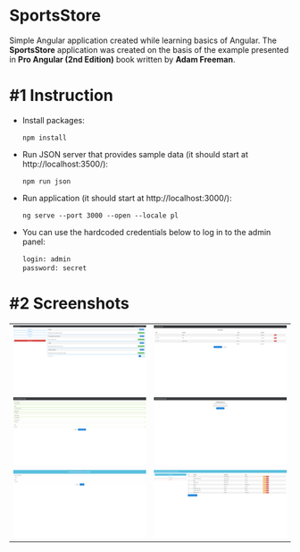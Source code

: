 # SportsStore
Simple Angular application created while learning basics of Angular. The **SportsStore** application was created on the basis of the example presented in **Pro Angular (2nd Edition)** book written by **Adam Freeman**.

# #1 Instruction
 - Install packages:

       npm install

 - Run JSON server that provides sample data (it should start at http://localhost:3500/):

       npm run json

 - Run application (it should start at http://localhost:3000/):

       ng serve --port 3000 --open --locale pl

 - You can use the hardcoded credentials below to log in to the admin panel:
 
       login: admin
       password: secret
       
# #2 Screenshots

<table>
 <tr>
  <td>
   <img src="/screenshots/screenshot-1.png" alt="screenshot-1.png"/>
  </td>
  <td>
   <img src="/screenshots/screenshot-2.png" alt="screenshot-2.png"/>
  </td>
 </tr>
 <tr>
  <td>
   <img src="/screenshots/screenshot-3.png" alt="screenshot-3.png"/>
  </td>
  <td>
   <img src="/screenshots/screenshot-4.png" alt="screenshot-4.png"/>
  </td>
 </tr>
 <tr>
  <td>
   <img src="/screenshots/screenshot-5.png" alt="screenshot-5.png"/>
  </td>
  <td>
   <img src="/screenshots/screenshot-6.png" alt="screenshot-6.png"/>
  </td>
 </tr>
</table>
